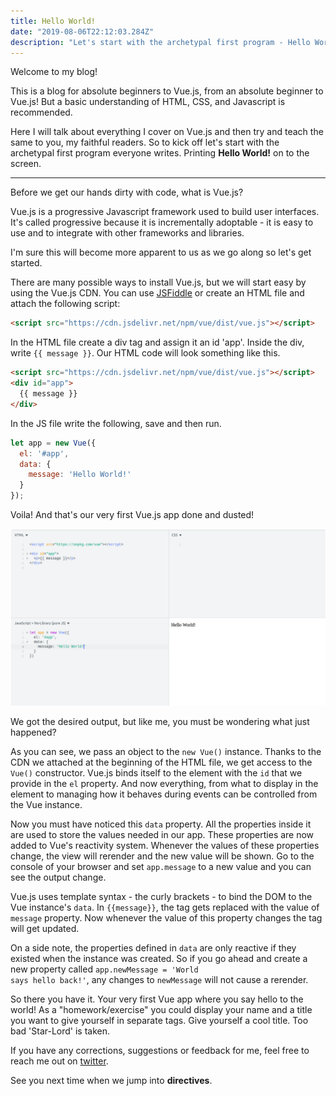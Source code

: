 ```yaml
---
title: Hello World!
date: "2019-08-06T22:12:03.284Z"
description: "Let's start with the archetypal first program - Hello World!"
---
```


Welcome to my blog!

This is a blog for absolute beginners to Vue.js, from an absolute beginner to Vue.js! But a basic understanding of HTML, CSS, and Javascript is recommended.

Here I will talk about everything I cover on Vue.js and then try and teach the same to you, my faithful readers. So to kick off let's start with the archetypal first program everyone writes. Printing **Hello World!** on to the screen.

---

Before we get our hands dirty with code, what is Vue.js?

Vue.js is a progressive Javascript framework used to build user interfaces. It's called progressive because it is incrementally adoptable - it is easy to use and to integrate with other frameworks and libraries.

I'm sure this will become more apparent to us as we go along so let's get started.

There are many possible ways to install Vue.js, but we will start easy by using the Vue.js CDN. You can use [JSFiddle](https://jsfiddle.net) or create an HTML file and attach the following script:

```html
<script src="https://cdn.jsdelivr.net/npm/vue/dist/vue.js"></script>
```

In the HTML file create a div tag and assign it an id 'app'. Inside the div, write <code>{{ message }}</code>. Our HTML code will look something like this.

```html
<script src="https://cdn.jsdelivr.net/npm/vue/dist/vue.js"></script>
<div id="app">
  {{ message }}
</div>
```

In the JS file write the following, save and then run.

```javascript
let app = new Vue({
  el: '#app',
  data: {
    message: 'Hello World!'
  }
});
```

Voila! And that's our very first Vue.js app done and dusted!

![Our very first app - Hello World!](./hello-world.jpg)

We got the desired output, but like me, you must be wondering what just happened?

As you can see, we pass an object to the <code>new Vue()</code> instance. Thanks to the CDN we attached at the beginning of the HTML file, we get access to the <code>Vue()</code> constructor. Vue.js binds itself to the element with the <code>id</code> that we provide in the <code>el</code> property. And now everything, from what to display in the element to managing how it behaves during events can be controlled from the Vue instance.

Now you must have noticed this <code>data</code> property. All the properties inside it are used to store the values needed in our app. These properties are now added to Vue's reactivity system. Whenever the values of these properties change, the view will rerender and the new value will be shown. Go to the console of your browser and set <code>app.message</code> to a new value and you can see the output change.

Vue.js uses template syntax - the curly brackets - to bind the DOM to the Vue instance's <code>data</code>. In <code>{{message}}</code>, the tag gets replaced with the value of <code>message</code> property. Now whenever the value of this property changes the tag will get updated.

On a side note, the properties defined in <code>data</code> are only reactive if they existed when the instance was created. So if you go ahead and create a new property called <code>app.newMessage = 'World says hello back!'</code>, any changes to <code>newMessage</code> will not cause a rerender.

So there you have it. Your very first Vue app where you say hello to the world! As a "homework/exercise" you could display your name and a title you want to give yourself in separate tags. Give yourself a cool title. Too bad 'Star-Lord' is taken.

If you have any corrections, suggestions or feedback for me, feel free to reach me out on [twitter](https://twitter.com/MightyGL).

See you next time when we jump into **directives**.
